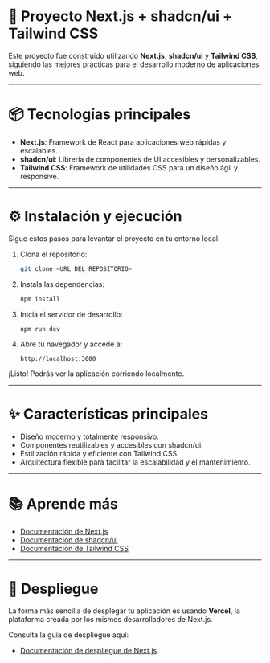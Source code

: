 # 🚀 Proyecto Next.js + shadcn/ui + Tailwind CSS

Este proyecto fue construido utilizando **Next.js**, **shadcn/ui** y **Tailwind CSS**, siguiendo las mejores prácticas para el desarrollo moderno de aplicaciones web.

---

# 📦 Tecnologías principales

- **Next.js**: Framework de React para aplicaciones web rápidas y escalables.
- **shadcn/ui**: Librería de componentes de UI accesibles y personalizables.
- **Tailwind CSS**: Framework de utilidades CSS para un diseño ágil y responsive.

---

# ⚙️ Instalación y ejecución

Sigue estos pasos para levantar el proyecto en tu entorno local:

1. Clona el repositorio:

    ```bash
    git clone <URL_DEL_REPOSITORIO>
    ```

2. Instala las dependencias:

    ```bash
    npm install
    ```

3. Inicia el servidor de desarrollo:

    ```bash
    npm run dev
    ```

4. Abre tu navegador y accede a:

    ```
    http://localhost:3000
    ```

¡Listo! Podrás ver la aplicación corriendo localmente.

---

# ✨ Características principales

- Diseño moderno y totalmente responsivo.
- Componentes reutilizables y accesibles con shadcn/ui.
- Estilización rápida y eficiente con Tailwind CSS.
- Arquitectura flexible para facilitar la escalabilidad y el mantenimiento.

---

# 📚 Aprende más

- [Documentación de Next.js](https://nextjs.org/docs)
- [Documentación de shadcn/ui](https://ui.shadcn.dev/)
- [Documentación de Tailwind CSS](https://tailwindcss.com/docs)

---

# 🚀 Despliegue

La forma más sencilla de desplegar tu aplicación es usando **Vercel**, la plataforma creada por los mismos desarrolladores de Next.js.

Consulta la guía de despliegue aquí:

- [Documentación de despliegue de Next.js](https://nextjs.org/docs/app/building-your-application/deploying)

